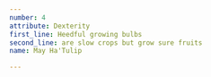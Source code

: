 ```yaml
---
number: 4
attribute: Dexterity
first_line: Heedful growing bulbs
second_line: are slow crops but grow sure fruits
name: May Ha'Tulip

---
```


